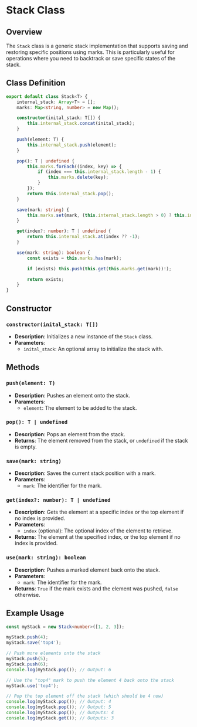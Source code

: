# Stack Class

## Overview

The `Stack` class is a generic stack implementation that supports saving and restoring specific positions using marks. This is particularly useful for operations where you need to backtrack or save specific states of the stack.

## Class Definition

```typescript
export default class Stack<T> {
    internal_stack: Array<T> = [];
    marks: Map<string, number> = new Map();

    constructor(inital_stack: T[]) {
        this.internal_stack.concat(inital_stack);
    }

    push(element: T) {
        this.internal_stack.push(element);
    }

    pop(): T | undefined {
        this.marks.forEach((index, key) => {
            if (index === this.internal_stack.length - 1) {
                this.marks.delete(key);
            }
        });
        return this.internal_stack.pop();
    }

    save(mark: string) {
        this.marks.set(mark, (this.internal_stack.length > 0) ? this.internal_stack.length - 1 : this.internal_stack.length);
    }

    get(index?: number): T | undefined {
        return this.internal_stack.at(index ?? -1);
    }

    use(mark: string): boolean {
        const exists = this.marks.has(mark);

        if (exists) this.push(this.get(this.marks.get(mark))!);

        return exists;
    }
}
```

## Constructor

### `constructor(inital_stack: T[])`

- **Description**: Initializes a new instance of the `Stack` class.
- **Parameters**:
  - `inital_stack`: An optional array to initialize the stack with.

## Methods

### `push(element: T)`

- **Description**: Pushes an element onto the stack.
- **Parameters**:
  - `element`: The element to be added to the stack.

### `pop(): T | undefined`

- **Description**: Pops an element from the stack.
- **Returns**: The element removed from the stack, or `undefined` if the stack is empty.

### `save(mark: string)`

- **Description**: Saves the current stack position with a mark.
- **Parameters**:
  - `mark`: The identifier for the mark.

### `get(index?: number): T | undefined`

- **Description**: Gets the element at a specific index or the top element if no index is provided.
- **Parameters**:
  - `index` (optional): The optional index of the element to retrieve.
- **Returns**: The element at the specified index, or the top element if no index is provided.

### `use(mark: string): boolean`

- **Description**: Pushes a marked element back onto the stack.
- **Parameters**:
  - `mark`: The identifier for the mark.
- **Returns**: `True` if the mark exists and the element was pushed, `false` otherwise.

## Example Usage

```typescript
const myStack = new Stack<number>([1, 2, 3]);

myStack.push(4);
myStack.save('top4');

// Push more elements onto the stack
myStack.push(5);
myStack.push(6);
console.log(myStack.pop()); // Output: 6

// Use the "top4" mark to push the element 4 back onto the stack
myStack.use('top4');

// Pop the top element off the stack (which should be 4 now)
console.log(myStack.pop()); // Output: 4
console.log(myStack.pop()); // Output: 5
console.log(myStack.pop()); // Outputs: 4
console.log(myStack.get()); // Outputs: 3
```